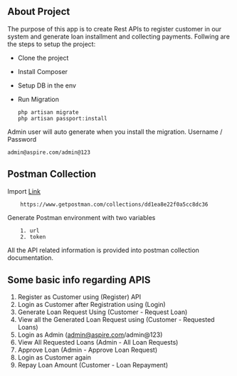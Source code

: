 ## About Project

The purpose of this app is to create Rest APIs to register customer in our system and generate loan installment and collecting payments.
Follwing are the steps to setup the project:

-   Clone the project
-   Install Composer
-   Setup DB in the env
-   Run Migration

    ```
    php artisan migrate
    php artisan passport:install

    ```

Admin user will auto generate when you install the migration.
Username / Password

```
admin@aspire.com/admin@123
```

## Postman Collection

Import [Link](https://www.getpostman.com/collections/dd1ea8e22f0a5cc8dc36)

```
    https://www.getpostman.com/collections/dd1ea8e22f0a5cc8dc36
```

Generate Postman environment with two variables

```
    1. url
    2. token
```

All the API related information is provided into postman collection documentation.

## Some basic info regarding APIS

1. Register as Customer using (Register) API
2. Login as Customer after Registration using (Login)
3. Generate Loan Request Using (Customer - Request Loan)
4. View all the Generated Loan Request using (Customer - Requested Loans)
5. Login as Admin (admin@aspire.com/admin@123)
6. View All Requested Loans (Admin - All Loan Requests)
7. Approve Loan (Admin - Approve Loan Request)
8. Login as Customer again
9. Repay Loan Amount (Customer - Loan Repayment)
